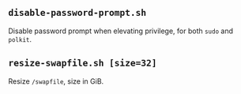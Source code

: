 ## `disable-password-prompt.sh`

Disable password prompt when elevating privilege, for both `sudo` and `polkit`.

## `resize-swapfile.sh [size=32]`

Resize `/swapfile`, size in GiB.
